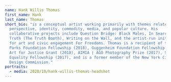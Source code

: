 ```yaml
---
name: Hank Willis Thomas
first_name: Hank
last_name: Thomas
short_bio: "is a conceptual artist working primarily with themes related to
  perspective, identity, commodity, media, and popular culture. His
  collaborative projects include Question Bridge: Black Males, In Search Of The
  Truth (The Truth Booth), Writing on the Wall, and the artist-run initiative
  for art and civic engagement For Freedoms. Thomas is a recipient of the Gordon
  Parks Foundation Fellowship (2018), Guggenheim Foundation Fellowship (2018),
  Art for Justice Grant (2018), AIMIA | AGO Photography Prize (2017), Soros
  Equality Fellowship (2017), and is a former member of the New York City Public
  Design Commission."
portraits:
  - media: 2020/10/hank-willis-thomas-headshot
---
```

